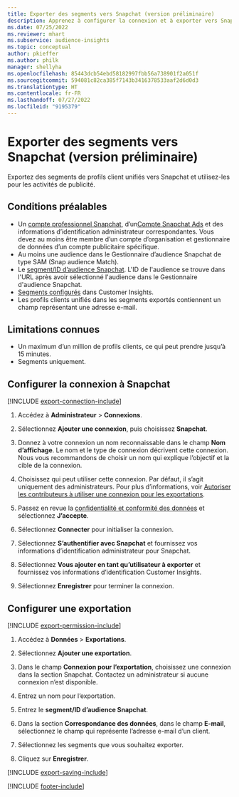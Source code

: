 ```yaml
---
title: Exporter des segments vers Snapchat (version préliminaire)
description: Apprenez à configurer la connexion et à exporter vers Snapchat.
ms.date: 07/25/2022
ms.reviewer: mhart
ms.subservice: audience-insights
ms.topic: conceptual
author: pkieffer
ms.author: philk
manager: shellyha
ms.openlocfilehash: 85443dcb54ebd58182997fbb56a738901f2a051f
ms.sourcegitcommit: 594081c82ca385f7143b3416378533aaf2d6d0d3
ms.translationtype: HT
ms.contentlocale: fr-FR
ms.lasthandoff: 07/27/2022
ms.locfileid: "9195379"
---
```

# <a name="export-segments-to-snapchat-preview"></a>Exporter des segments vers Snapchat (version préliminaire)

Exportez des segments de profils client unifiés vers Snapchat et utilisez-les pour les activités de publicité.

## <a name="prerequisites"></a>Conditions préalables

- Un [compte professionnel Snapchat](https://business.snapchat.com/), d’un[Compte Snapchat Ads](https://ads.snapchat.com/) et des informations d’identification administrateur correspondantes. Vous devez au moins être membre d’un compte d’organisation et gestionnaire de données d’un compte publicitaire spécifique.
- Au moins une audience dans le Gestionnaire d’audience Snapchat de type SAM (Snap audience Match).
- Le [segment/ID d’audience Snapchat](https://businesshelp.snapchat.com/s/article/custom-audiences). L'ID de l'audience se trouve dans l'URL après avoir sélectionné l'audience dans le Gestionnaire d'audience Snapchat.
- [Segments configurés](segments.md) dans Customer Insights.
- Les profils clients unifiés dans les segments exportés contiennent un champ représentant une adresse e-mail.

## <a name="known-limitations"></a>Limitations connues

- Un maximum d’un million de profils clients, ce qui peut prendre jusqu’à 15 minutes.
- Segments uniquement.

## <a name="set-up-connection-to-snapchat"></a>Configurer la connexion à Snapchat

[!INCLUDE [export-connection-include](includes/export-connection-admn.md)]

1. Accédez à **Administrateur** > **Connexions**.

1. Sélectionnez **Ajouter une connexion**, puis choisissez **Snapchat**.

1. Donnez à votre connexion un nom reconnaissable dans le champ **Nom d’affichage**. Le nom et le type de connexion décrivent cette connexion. Nous vous recommandons de choisir un nom qui explique l’objectif et la cible de la connexion.

1. Choisissez qui peut utiliser cette connexion. Par défaut, il s’agit uniquement des administrateurs. Pour plus d’informations, voir [Autoriser les contributeurs à utiliser une connexion pour les exportations](connections.md#allow-contributors-to-use-a-connection-for-exports).

1. Passez en revue la [confidentialité et conformité des données](connections.md#data-privacy-and-compliance) et sélectionnez **J’accepte**.

1. Sélectionnez **Connecter** pour initialiser la connexion.

1. Sélectionnez **S’authentifier avec Snapchat** et fournissez vos informations d’identification administrateur pour Snapchat.

1. Sélectionnez **Vous ajouter en tant qu’utilisateur à exporter** et fournissez vos informations d’identification Customer Insights.

1. Sélectionnez **Enregistrer** pour terminer la connexion.

## <a name="configure-an-export"></a>Configurer une exportation

[!INCLUDE [export-permission-include](includes/export-permission.md)]

1. Accédez à **Données** > **Exportations**.

1. Sélectionnez **Ajouter une exportation**.

1. Dans le champ **Connexion pour l’exportation**, choisissez une connexion dans la section Snapchat. Contactez un administrateur si aucune connexion n’est disponible.

1. Entrez un nom pour l’exportation.

1. Entrez le **segment/ID d’audience Snapchat**.

1. Dans la section **Correspondance des données**, dans le champ **E-mail**, sélectionnez le champ qui représente l’adresse e-mail d’un client.

1. Sélectionnez les segments que vous souhaitez exporter.

1. Cliquez sur **Enregistrer**.

[!INCLUDE [export-saving-include](includes/export-saving.md)]

[!INCLUDE [footer-include](includes/footer-banner.md)]
